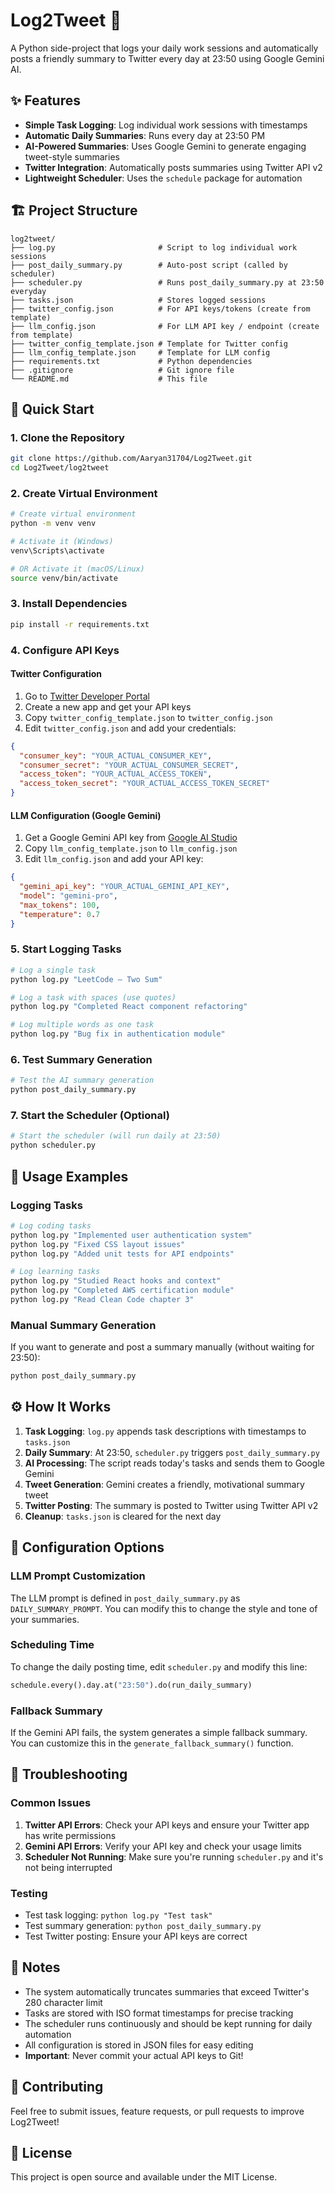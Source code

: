 # Log2Tweet 🚀

A Python side-project that logs your daily work sessions and automatically posts a friendly summary to Twitter every day at 23:50 using Google Gemini AI.

## ✨ Features

- **Simple Task Logging**: Log individual work sessions with timestamps
- **Automatic Daily Summaries**: Runs every day at 23:50 PM
- **AI-Powered Summaries**: Uses Google Gemini to generate engaging tweet-style summaries
- **Twitter Integration**: Automatically posts summaries using Twitter API v2
- **Lightweight Scheduler**: Uses the `schedule` package for automation

## 🏗️ Project Structure

```
log2tweet/
├── log.py                       # Script to log individual work sessions
├── post_daily_summary.py        # Auto-post script (called by scheduler)
├── scheduler.py                 # Runs post_daily_summary.py at 23:50 everyday
├── tasks.json                   # Stores logged sessions
├── twitter_config.json          # For API keys/tokens (create from template)
├── llm_config.json              # For LLM API key / endpoint (create from template)
├── twitter_config_template.json # Template for Twitter config
├── llm_config_template.json     # Template for LLM config
├── requirements.txt             # Python dependencies
├── .gitignore                   # Git ignore file
└── README.md                    # This file
```

## 🚀 Quick Start

### 1. Clone the Repository
```bash
git clone https://github.com/Aaryan31704/Log2Tweet.git
cd Log2Tweet/log2tweet
```

### 2. Create Virtual Environment
```bash
# Create virtual environment
python -m venv venv

# Activate it (Windows)
venv\Scripts\activate

# OR Activate it (macOS/Linux)
source venv/bin/activate
```

### 3. Install Dependencies
```bash
pip install -r requirements.txt
```

### 4. Configure API Keys

#### Twitter Configuration
1. Go to [Twitter Developer Portal](https://developer.twitter.com/)
2. Create a new app and get your API keys
3. Copy `twitter_config_template.json` to `twitter_config.json`
4. Edit `twitter_config.json` and add your credentials:

```json
{
  "consumer_key": "YOUR_ACTUAL_CONSUMER_KEY",
  "consumer_secret": "YOUR_ACTUAL_CONSUMER_SECRET",
  "access_token": "YOUR_ACTUAL_ACCESS_TOKEN",
  "access_token_secret": "YOUR_ACTUAL_ACCESS_TOKEN_SECRET"
}
```

#### LLM Configuration (Google Gemini)
1. Get a Google Gemini API key from [Google AI Studio](https://makersuite.google.com/app/apikey)
2. Copy `llm_config_template.json` to `llm_config.json`
3. Edit `llm_config.json` and add your API key:

```json
{
  "gemini_api_key": "YOUR_ACTUAL_GEMINI_API_KEY",
  "model": "gemini-pro",
  "max_tokens": 100,
  "temperature": 0.7
}
```

### 5. Start Logging Tasks
```bash
# Log a single task
python log.py "LeetCode – Two Sum"

# Log a task with spaces (use quotes)
python log.py "Completed React component refactoring"

# Log multiple words as one task
python log.py "Bug fix in authentication module"
```

### 6. Test Summary Generation
```bash
# Test the AI summary generation
python post_daily_summary.py
```

### 7. Start the Scheduler (Optional)
```bash
# Start the scheduler (will run daily at 23:50)
python scheduler.py
```

## 📖 Usage Examples

### Logging Tasks
```bash
# Log coding tasks
python log.py "Implemented user authentication system"
python log.py "Fixed CSS layout issues"
python log.py "Added unit tests for API endpoints"

# Log learning tasks
python log.py "Studied React hooks and context"
python log.py "Completed AWS certification module"
python log.py "Read Clean Code chapter 3"
```

### Manual Summary Generation
If you want to generate and post a summary manually (without waiting for 23:50):
```bash
python post_daily_summary.py
```

## ⚙️ How It Works

1. **Task Logging**: `log.py` appends task descriptions with timestamps to `tasks.json`
2. **Daily Summary**: At 23:50, `scheduler.py` triggers `post_daily_summary.py`
3. **AI Processing**: The script reads today's tasks and sends them to Google Gemini
4. **Tweet Generation**: Gemini creates a friendly, motivational summary tweet
5. **Twitter Posting**: The summary is posted to Twitter using Twitter API v2
6. **Cleanup**: `tasks.json` is cleared for the next day

## 🔧 Configuration Options

### LLM Prompt Customization
The LLM prompt is defined in `post_daily_summary.py` as `DAILY_SUMMARY_PROMPT`. You can modify this to change the style and tone of your summaries.

### Scheduling Time
To change the daily posting time, edit `scheduler.py` and modify this line:
```python
schedule.every().day.at("23:50").do(run_daily_summary)
```

### Fallback Summary
If the Gemini API fails, the system generates a simple fallback summary. You can customize this in the `generate_fallback_summary()` function.

## 🚨 Troubleshooting

### Common Issues
1. **Twitter API Errors**: Check your API keys and ensure your Twitter app has write permissions
2. **Gemini API Errors**: Verify your API key and check your usage limits
3. **Scheduler Not Running**: Make sure you're running `scheduler.py` and it's not being interrupted

### Testing
- Test task logging: `python log.py "Test task"`
- Test summary generation: `python post_daily_summary.py`
- Test Twitter posting: Ensure your API keys are correct

## 📝 Notes

- The system automatically truncates summaries that exceed Twitter's 280 character limit
- Tasks are stored with ISO format timestamps for precise tracking
- The scheduler runs continuously and should be kept running for daily automation
- All configuration is stored in JSON files for easy editing
- **Important**: Never commit your actual API keys to Git!

## 🤝 Contributing

Feel free to submit issues, feature requests, or pull requests to improve Log2Tweet!

## 📄 License

This project is open source and available under the MIT License.
